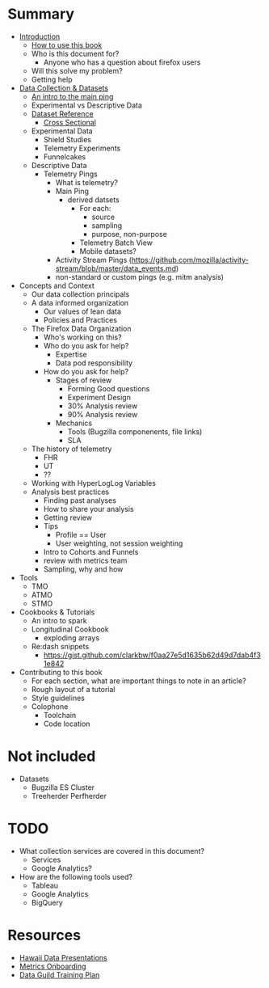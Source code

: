 # Summary

* [Introduction](README.md)
  * [How to use this book](intro/paths.md)
  * Who is this document for?
    * Anyone who has a question about firefox users
  * Will this solve my problem?
  * Getting help
* [Data Collection & Datasets](data/README.adoc)
  * [An intro to the main ping](data/main_ping_intro.md)
  * Experimental vs Descriptive Data
  * [Dataset Reference](data/reference/README.md)
    * [Cross Sectional](data/cross_sectional/README.adoc)
  * Experimental Data
    * Shield Studies
    * Telemetry Experiments
    * Funnelcakes
  * Descriptive Data
    * Telemetry Pings
      * What is telemetry?
      * Main Ping
        * derived datsets
          * For each:
            * source
            * sampling
            * purpose, non-purpose
          * Telemetry Batch View
          * Mobile datasets?
      * Activity Stream Pings (https://github.com/mozilla/activity-stream/blob/master/data_events.md)
      * non-standard or custom pings (e.g. mitm analysis)
* Concepts and Context
  * Our data collection principals
  * A data informed organization
    * Our values of lean data
    * Policies and Practices
  * The Firefox Data Organization
    * Who's working on this?
    * Who do you ask for help?
      * Expertise
      * Data pod responsibility
    * How do you ask for help?
      * Stages of review
        * Forming Good questions
        * Experiment Design
        * 30% Analysis review
        * 90% Analysis review
      * Mechanics
        * Tools (Bugzilla componenents, file links)
        * SLA
  * The history of telemetry
    * FHR
    * UT
    * ??
  * Working with HyperLogLog Variables
  * Analysis best practices
    * Finding past analyses
    * How to share your analysis
    * Getting review
    * Tips
      * Profile == User
      * User weighting, not session weighting
    * Intro to Cohorts and Funnels
    * review with metrics team
    * Sampling, why and how
* Tools
  * TMO
  * ATMO
  * STMO
* Cookbooks & Tutorials
  * An intro to spark
  * Longitudinal Cookbook
    * exploding arrays
  * Re:dash snippets
    * https://gist.github.com/clarkbw/f0aa27e5d1635b62d49d7dab4f31e842
* Contributing to this book
  * For each section, what are important things to note in an article?
  * Rough layout of a tutorial
  * Style guidelines
  * Colophone
    * Toolchain
    * Code location

# Not included

* Datasets
  * Bugzilla ES Cluster
  * Treeherder Perfherder

# TODO

* What collection services are covered in this document?
  * Services
  * Google Analytics?
* How are the following tools used?
  * Tableau
  * Google Analytics
  * BigQuery

# Resources
* [Hawaii Data Presentations](https://docs.google.com/document/d/1N6macEgoPK87UEVgvGTfXYjBUlLGmoz9t97CMCBCwBo/preview)
* [Metrics Onboarding](https://metrics.mozilla.com/protected/dzeber/tmp/metrics-onboarding.html)
* [Data Guild Training Plan](https://docs.google.com/document/d/1Rnvd8Wv5oXuhZwrMys8ABuOP1eUNrNo-cvJpbcjH5tA/preview)
